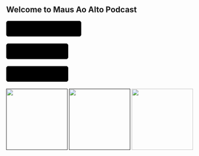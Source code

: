 ## Welcome to Maus Ao Alto Podcast

<!-- <button name="Subscribe on Spotify" onclick="http://www.google.com">Click me</button>
<button name="Subscribe on Spotify" onclick="http://www.google.com">Click me</button>
<button name="button" onclick="http://www.google.com">Click me</button> -->
<a target="_blank" href="YOUR APPLE PODCASTS URL" style="display: inline-block; background-color: #000000; background-image: url(https://mausaoalto.github.io/files/apple_podcasts.svg); background-repeat: no-repeat; border: 1px solid #000000; border-radius: 5px; margin: 0 5px 5px 0; text-indent: -9000px; background-position: 10px 7px; height: 40px; width: 200px;">Listen on Apple Podcasts (Soon)</a>

<a target="_blank" href="YOUR APPLE PODCASTS URL" style="display: inline-block; background-color: #000000; background-image: url(https://mausaoalto.github.io/files/google_podcasts.svg); background-repeat: no-repeat; border: 1px solid #000000; border-radius: 5px; margin: 0 5px 5px 0; text-indent: -9000px; background-position: 10px 7px; height: 40px; width: 165px;">Listen on Google Podcasts (Soon)</a>

<a target="_blank" href="https://open.spotify.com/show/7oyrE7fmdvEa21IsB84WWF" style="display: inline-block; background-color: #000000; background-image: url(https://mausaoalto.github.io/files/spotify.svg); background-repeat: no-repeat; border: 1px solid #000000; border-radius: 5px; margin: 0 5px 5px 0; text-indent: -9000px; background-position: 10px 7px; height: 40px; width: 165px;">Listen on Spotify</a>

[<img src="https://mausaoalto.github.io/files/apple_podcasts.svg" width="165"/>]()
[<img src="https://mausaoalto.github.io/files/google_podcasts.svg" width="165"/>]()
[<img src="https://mausaoalto.github.io/files/spotify.svg" width="165"/>](https://open.spotify.com/show/7oyrE7fmdvEa21IsB84WWF)
